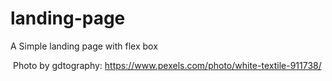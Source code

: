 # landing-page

A Simple landing page with flex box

<image> Photo by gdtography: https://www.pexels.com/photo/white-textile-911738/
